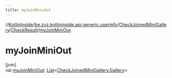 ```yaml
---
title: myJoinMiniOut
---
```

//[KotlinInside](../../../../index.html)/[be.zvz.kotlininside.api.generic.userinfo](../../index.html)/[CheckJoinedMiniGallery](../index.html)/[CheckResult](index.html)/[myJoinMiniOut](my-join-mini-out.html)



# myJoinMiniOut



[jvm]\
val [myJoinMiniOut](my-join-mini-out.html): [List](https://kotlinlang.org/api/latest/jvm/stdlib/kotlin.collections/-list/index.html)&lt;[CheckJoinedMiniGallery.Gallery](../-gallery/index.html)&gt;




